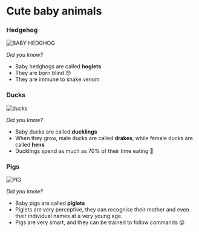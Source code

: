 # Cute baby animals

### Hedgehog

![BABY HEDGHOG](https://i.pinimg.com/736x/1e/38/07/1e3807e3f8b7bc925c32a59a63b19843.jpg)

*Did you know?*
- Baby hedghogs are called **hoglets**
- They are born blind :hushed:
- They are immune to snake venom

### Ducks

![ducks](https://tse4.mm.bing.net/th?id=OIP.h60yk_hAjVGSpveJM16tegHaE8&pid=Api)

*Did you know?*
- Baby ducks are called **ducklings**
- When they grow, male ducks are called **drakes**, while female ducks are called **hens**
- Ducklings spend as much as 70% of their time eating :ear_of_rice:

### Pigs

![PIG](https://earthnworld.com/wp-content/uploads/2017/12/PIGLETS.jpg)

*Did you know?*
- Baby pigs are called **piglets**
- Piglets are very perceptive, they can recognise their mother and even their individual names at a very young age.
- Pigs are very smart, and they can be trained to follow commands :open_mouth:


